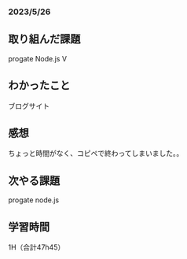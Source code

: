 ### 2023/5/26
## 取り組んだ課題
progate
Node.js V

## わかったこと
ブログサイト


## 感想
ちょっと時間がなく、コピペで終わってしまいました。。

## 次やる課題
progate node.js

## 学習時間
1H（合計47h45）
